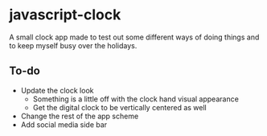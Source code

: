 # javascript-clock
A small clock app made to test out some different ways of doing things and to keep myself busy over the holidays.

## To-do
* Update the clock look
  * Something is a little off with the clock hand visual appearance
  * Get the digital clock to be vertically centered as well
* Change the rest of the app scheme
* Add social media side bar


